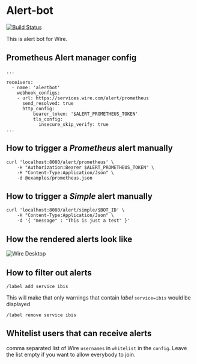 # Alert-bot
[![Build Status](https://travis-ci.org/wireapp/alert-bot.svg?branch=master)](https://travis-ci.org/wireapp/alert-bot)

This is alert bot for Wire.

## Prometheus Alert manager config
```
...

receivers:
  - name: 'alertbot'
    webhook_configs:
    - url: https://services.wire.com/alert/prometheus
      send_resolved: true
      http_config:
          bearer_token: '$ALERT_PROMETHEUS_TOKEN'
          tls_config:
            insecure_skip_verify: true
...

```
## How to trigger a _Prometheus_ alert manually
```
curl 'localhost:8080/alert/prometheus' \
    -H "Authorization:Bearer $ALERT_PROMETHEUS_TOKEN" \
    -H "Content-Type:Application/Json" \
    -d @examples/prometheus.json
```

## How to trigger a _Simple_ alert manually
```
curl 'localhost:8080/alert/simple/$BOT_ID' \
    -H "Content-Type:Application/Json" \
    -d '{ "message" : "This is just a test" }'
```

## How the rendered alerts look like
![Wire Desktop](https://i.imgur.com/AOQ7Ecq.png)

## How to filter out alerts
```
/label add service ibis
```
This will make that only warnings that contain _label_ `service=ibis` would be displayed
</b>
```
/label remove service ibis
```

## Whitelist users that can receive alerts
comma separated list of Wire `usernames` in `whitelist` in the `config`.
Leave the list empty if you want to allow everybody to join.            